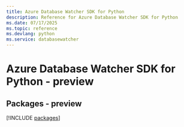 ```yaml
---
title: Azure Database Watcher SDK for Python
description: Reference for Azure Database Watcher SDK for Python
ms.date: 07/17/2025
ms.topic: reference
ms.devlang: python
ms.service: databasewatcher
---
```

# Azure Database Watcher SDK for Python - preview
## Packages - preview
[!INCLUDE [packages](database-watcher-index.md)]